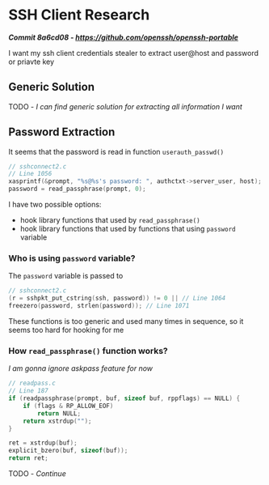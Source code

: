 # SSH Client Research

***Commit 8a6cd08 - https://github.com/openssh/openssh-portable***

I want my ssh client credentials stealer to extract user@host and password or priavte key

## Generic Solution

TODO - *I can find generic solution for extracting all information I want*

## Password Extraction

It seems that the password is read in function `userauth_passwd()`

```c
// sshconnect2.c
// Line 1056
xasprintf(&prompt, "%s@%s's password: ", authctxt->server_user, host);
password = read_passphrase(prompt, 0);
```

I have two possible options:

- hook library functions that used by `read_passphrase()`
- hook library functions that used by functions that using `password` variable

### Who is using `password` variable?

The `password` variable is passed to

```c
// sshconnect2.c
(r = sshpkt_put_cstring(ssh, password)) != 0 || // Line 1064
freezero(password, strlen(password)); // Line 1071
```

These functions is too generic and used many times in sequence, so it seems too hard for hooking for me

### How `read_passphrase()` function works?

*I am gonna ignore askpass feature for now*

```c
// readpass.c
// Line 187
if (readpassphrase(prompt, buf, sizeof buf, rppflags) == NULL) {
	if (flags & RP_ALLOW_EOF)
		return NULL;
	return xstrdup("");
}

ret = xstrdup(buf);
explicit_bzero(buf, sizeof(buf));
return ret;
```

TODO - *Continue*